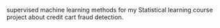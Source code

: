 supervised machine learning methods for my Statistical learning course project about credit cart fraud detection.
